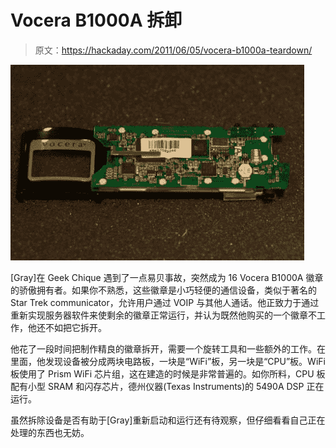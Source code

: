 # Vocera B1000A 拆卸

> 原文：<https://hackaday.com/2011/06/05/vocera-b1000a-teardown/>

![vocera_teardown](img/65aabc1f6ac695536be9867e3d33d579.png "vocera_teardown")

[Gray]在 Geek Chique 遇到了一点易贝事故，突然成为 16 Vocera B1000A 徽章的骄傲拥有者。如果你不熟悉，这些徽章是小巧轻便的通信设备，类似于著名的 Star Trek communicator，允许用户通过 VOIP 与其他人通话。他正致力于通过重新实现服务器软件来使剩余的徽章正常运行，并认为既然他购买的一个徽章不工作，他还不如把它拆开。

他花了一段时间把制作精良的徽章拆开，需要一个旋转工具和一些额外的工作。在里面，他发现设备被分成两块电路板，一块是“WiFi”板，另一块是“CPU”板。WiFi 板使用了 Prism WiFi 芯片组，这在建造的时候是非常普遍的。如你所料，CPU 板配有小型 SRAM 和闪存芯片，德州仪器(Texas Instruments)的 5490A DSP 正在运行。

虽然拆除设备是否有助于[Gray]重新启动和运行还有待观察，但仔细看看自己正在处理的东西也无妨。